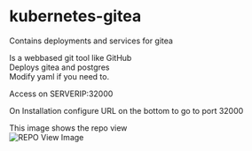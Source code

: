 # kubernetes-gitea

Contains deployments and services for gitea<br/>

Is a webbased git tool like GitHub<br/>
Deploys gitea and postgres<br/>
Modify yaml if you need to.

Access on SERVERIP:32000<br/>

On Installation configure URL on the bottom to go to port 32000<br/>

This image shows the repo view<br/>
![REPO View Image](https://github.com/Kreidl/kubernetes-gitea/blob/master/giteaScreenshot.PNG)